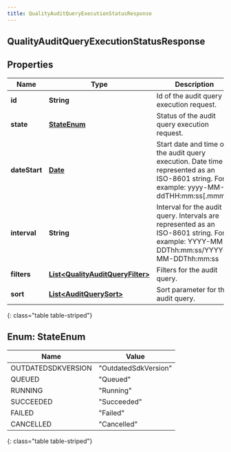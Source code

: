 ```yaml
---
title: QualityAuditQueryExecutionStatusResponse
---
```


## QualityAuditQueryExecutionStatusResponse

## Properties

| Name          | Type                                                                                       | Description                                                                                                                               | Notes      |
| ------------- | ------------------------------------------------------------------------------------------ | ----------------------------------------------------------------------------------------------------------------------------------------- | ---------- |
| **id**        | <!----><!---->**String**<!---->                                                            | Id of the audit query execution request.                                                                                                  | [optional] |
| **state**     | [**StateEnum**](#StateEnum)<!---->                                                         | Status of the audit query execution request.                                                                                              | [optional] |
| **dateStart** | <!----><!---->[**Date**](Date.md)<!---->                                                   | Start date and time of the audit query execution. Date time is represented as an ISO-8601 string. For example: yyyy-MM-ddTHH:mm:ss[.mmm]Z | [optional] |
| **interval**  | <!----><!---->**String**<!---->                                                            | Interval for the audit query. Intervals are represented as an ISO-8601 string. For example: YYYY-MM-DDThh:mm:ss/YYYY-MM-DDThh:mm:ss       | [optional] |
| **filters**   | <!----><!---->[**List&lt;QualityAuditQueryFilter&gt;**](QualityAuditQueryFilter.md)<!----> | Filters for the audit query.                                                                                                              | [optional] |
| **sort**      | <!----><!---->[**List&lt;AuditQuerySort&gt;**](AuditQuerySort.md)<!---->                   | Sort parameter for the audit query.                                                                                                       | [optional] |

{: class="table table-striped"}

<a name="StateEnum"></a>

## Enum: StateEnum

| Name               | Value                          |
| ------------------ | ------------------------------ |
| OUTDATEDSDKVERSION | &quot;OutdatedSdkVersion&quot; |
| QUEUED             | &quot;Queued&quot;             |
| RUNNING            | &quot;Running&quot;            |
| SUCCEEDED          | &quot;Succeeded&quot;          |
| FAILED             | &quot;Failed&quot;             |
| CANCELLED          | &quot;Cancelled&quot;          |

{: class="table table-striped"}
